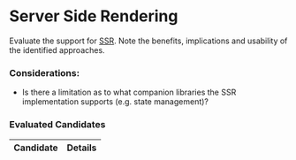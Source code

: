 # Server Side Rendering

Evaluate the support for [SSR](https://medium.com/walmartlabs/the-benefits-of-server-side-rendering-over-client-side-rendering-5d07ff2cefe8). Note the benefits, implications and usability of the identified approaches.

### Considerations:

- Is there a limitation as to what companion libraries the SSR implementation supports (e.g. state management)? 


### Evaluated Candidates

| Candidate | Details |
| --------- | ------- |
